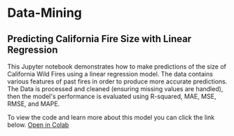 # Data-Mining

## Predicting California Fire Size with Linear Regression

This Jupyter notebook demonstrates how to make predictions of the size of California Wild Fires using a linear regression model. The data contains various features of past fires in order to produce more accurate predictions. The Data is processed and cleaned (ensuring missing values are handled), then the model's performance is evaluated using R-squared, MAE, MSE, RMSE, and MAPE.

To view the code and learn more about this model you can click the link below.
[Open in Colab](https://colab.research.google.com/github/Ivasquez2003/Data-Mining/blob/main/Linear_Regression_Example_with_the_Fire_Data.ipynb)
